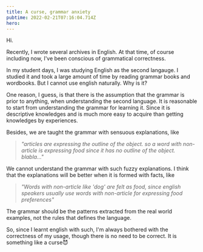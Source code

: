 ```yaml
---
title: A curse, grammar anxiety
pubtime: 2022-02-21T07:16:04.714Z
hero:
---
```


Hi.

Recently, I wrote several archives in English.
At that time, of course including now, I've been conscious of grammatical correctness.

In my student days, I was studying English as the second langauge.
I studied it and took a large amount of time by reading grammar books and wordbooks.
But I cannot use english naturally. Why is it?

One reason, I guess, is that there is the assumption that the grammar is prior to anything, when understanding the second language.
It is reasonable to start from understanding the grammar for learning it.
Since it is descriptive knowledges and is much more easy to acquire than getting knowledges by experiences.

Besides, we are taught the grammar with sensuous explanations, like

> _"articles are expressing the outline of the object. so a word with non-article is expressing food since it has no outline of the object. blabla..."_

We cannot understand the grammar with such fuzzy explanations.
I think that the explanations will be better when it is formed with facts, like

> _"Words with non-article like 'dog' are felt as food, since english speakers usually use words with non-article for expressing food preferences"_

The grammar should be the patterns extracted from the real world examples, not the rules that defines the language.

So, since I learnt english with such, I'm always bothered with the correctness of my usage, though there is no need to be correct.
It is something like a curse😈
